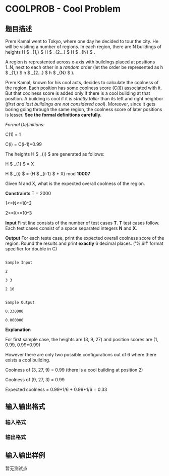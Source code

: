 # COOLPROB - Cool Problem

## 题目描述

Prem Kamal went to Tokyo, where one day he decided to tour the city. He will be visiting a number of regions. In each region, there are N buildings of heights H $ _{1,} $ H $ _{2...} $ H $ _{N} $ .

A region is represtented across x-axis with buildings placed at positions 1..N, next to each other in a _random_ order (let the order be represented as h $ _{1,} $ h $ _{2...} $ h $ _{N} $ ).

Prem Kamal, known for his cool acts, decides to calculate the coolness of the region. Each position has some coolness score (C(i)) associated with it. But that coolness score is added only if there is a cool building at that position. A building is cool if it is _strictly taller_ than its left and right neighbor (_first and last buildings are not considered cool_). Moreover, since it gets boring going through the same region, the coolness score of later positions is lesser. **See the formal definitions carefully.**

_Formal Definitions:_

C(1) = 1

C(i) = C(i-1)\*0.99

The heights H $ _{i} $ are generated as follows:

H $ _{1} $ = X

H $ _{i} $ = (H $ _{i-1} $ \* X) mod **10007**

Given N and X, what is the expected overall coolness of the region.

**Constraints** T = 2000

1<=N<=10^3

2<=X<=10^3

**Input** First line consists of the number of test cases **T**. **T** test cases follow. Each test cases consist of a space separated integers **N** and **X**.

**Output** For each teste case, print the expected overall coolness score of the region. Round the results and print **exactly** 6 decimal places. ('%.6lf' format specifier for double in C)

```

Sample Input

2

3 3

2 10

```

```

Sample Output

0.330000

0.000000

```

**Explanation**

For first sample case, the heights are (3, 9, 27) and position scores are (1, 0.99, 0.99\*0.99)

However there are only two possible configurations out of 6 where there exists a cool building.

Coolness of (3, 27, 9) = 0.99 (there is a cool building at position 2)

Coolness of (9, 27, 3) = 0.99

Expected coolness = 0.99\*1/6 + 0.99\*1/6 = 0.33

## 输入输出格式

### 输入格式

### 输出格式

## 输入输出样例

暂无测试点

